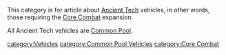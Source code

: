 This category is for article about [Ancient
Tech](/Ancient_Tech "wikilink") vehicles, in other words, those requiring
the [Core Combat](/Core_Combat "wikilink") expansion.

All Ancient Tech vehicles are [Common Pool](/Common_Pool "wikilink").

[category:Vehicles](/category:Vehicles "wikilink") [category:Common Pool
Vehicles](/category:Common_Pool_Vehicles "wikilink") [category:Core
Combat](/category:Core_Combat "wikilink")
